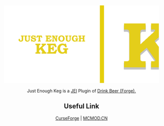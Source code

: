 ![Cover](ghassets/Github%20Social%20Preview.png)

<p align="center">Just Enough Keg is a <a href="https://www.curseforge.com/minecraft/mc-mods/jei">JEI</a> Plugin of <a href="https://www.curseforge.com/minecraft/mc-mods/drink-beer-forge">Drink Beer (Forge).</a></p>

<h2 align="center">Useful Link</h2>

<p align="center"><a href="https://www.curseforge.com/minecraft/mc-mods/just-enough-keg">CurseForge</a> | <a href="https://www.mcmod.cn/class/5028.html">MCMOD.CN</a></p>

